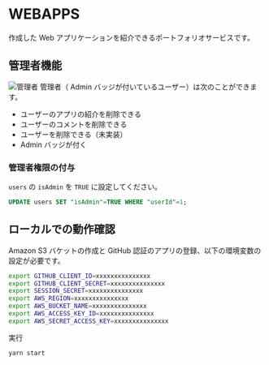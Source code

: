 # WEBAPPS
作成した Web アプリケーションを紹介できるポートフォリオサービスです。

## 管理者機能
![管理者](https://intense-eyrie-15263.herokuapp.com/images/readme/admin.png)
管理者（ Admin バッジが付いているユーザー）は次のことができます。
- ユーザーのアプリの紹介を削除できる
- ユーザーのコメントを削除できる
- ユーザーを削除できる（未実装）
- Admin バッジが付く

### 管理者権限の付与
`users` の `isAdmin` を `TRUE` に設定してください。
```sql
UPDATE users SET "isAdmin"=TRUE WHERE "userId"=1;
```

## ローカルでの動作確認
Amazon S3 バケットの作成と GitHub 認証のアプリの登録、以下の環境変数の設定が必要です。

```bash
export GITHUB_CLIENT_ID=xxxxxxxxxxxxxxx
export GITHUB_CLIENT_SECRET=xxxxxxxxxxxxxxx
export SESSION_SECRET=xxxxxxxxxxxxxxx
export AWS_REGION=xxxxxxxxxxxxxxx
export AWS_BUCKET_NAME=xxxxxxxxxxxxxxx
export AWS_ACCESS_KEY_ID=xxxxxxxxxxxxxxx
export AWS_SECRET_ACCESS_KEY=xxxxxxxxxxxxxxx
```

実行
```bash
yarn start
```